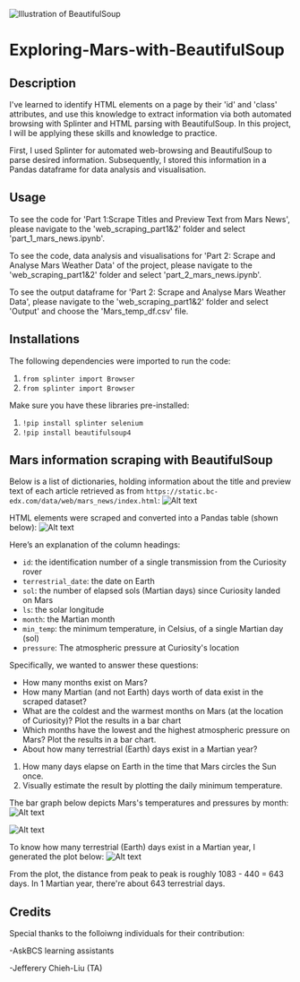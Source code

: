 ![Illustration of BeautifulSoup](https://yganalyst.github.io/assets/images/crawling.png)
# Exploring-Mars-with-BeautifulSoup
## Description
I've learned to identify HTML elements on a page by their 'id' and 'class' attributes, and use this knowledge to extract information via both automated browsing with Splinter and HTML parsing with BeautifulSoup. In this project, I will be applying these skills and knowledge to practice. 

First, I used Splinter for automated web-browsing and BeautifulSoup to parse desired information. Subsequently, I stored this information in a Pandas dataframe for data analysis and visualisation. 

## Usage
To see the code for 'Part 1:Scrape Titles and Preview Text from Mars News', please navigate to the 'web_scraping_part1&2' folder and select 'part_1_mars_news.ipynb'.

To see the code, data analysis and visualisations for 'Part 2: Scrape and Analyse Mars Weather Data' of the project, please navigate to the 'web_scraping_part1&2' folder and select 'part_2_mars_news.ipynb'.

To see the output dataframe for 'Part 2: Scrape and Analyse Mars Weather Data', please navigate to the 'web_scraping_part1&2' folder and select 'Output' and choose the 'Mars_temp_df.csv' file. 

## Installations
The following dependencies were imported to run the code:
1. `from splinter import Browser`
2. `from splinter import Browser`

Make sure you have these libraries pre-installed:
1. `!pip install splinter selenium`
2. `!pip install beautifulsoup4`

## Mars information scraping with BeautifulSoup
Below is a list of dictionaries, holding information about the title and preview text of each article retrieved as from `https://static.bc-edx.com/data/web/mars_news/index.html`:
![Alt text](<Screenshot 2023-12-18 at 2.12.39 pm.png>)

HTML elements were scraped and converted into a Pandas table (shown below):
![Alt text](<Screenshot 2023-12-18 at 2.18.12 pm.png>)

Here’s an explanation of the column headings:

* `id`: the identification number of a single transmission from the Curiosity rover
* `terrestrial_date`: the date on Earth
* `sol`: the number of elapsed sols (Martian days) since Curiosity landed on Mars
* `ls`: the solar longitude
* `month`: the Martian month
* `min_temp`: the minimum temperature, in Celsius, of a single Martian day (sol)
* `pressure`: The atmospheric pressure at Curiosity's location

Specifically, we wanted to answer these questions:
* How many months exist on Mars?
* How many Martian (and not Earth) days worth of data exist in the scraped dataset?
* What are the coldest and the warmest months on Mars (at the location of Curiosity)? Plot the results in a bar chart
* Which months have the lowest and the highest atmospheric pressure on Mars? Plot the results in a bar chart.
* About how many terrestrial (Earth) days exist in a Martian year? 
1. How many days elapse on Earth in the time that Mars circles the Sun once.
2. Visually estimate the result by plotting the daily minimum temperature.

The bar graph below depicts Mars's temperatures and pressures by month:
![Alt text](<Screenshot 2023-12-18 at 2.21.26 pm.png>)

![Alt text](<Screenshot 2023-12-18 at 2.24.10 pm.png>)

To know how many terrestrial (Earth) days exist in a Martian year, I generated the plot below:
![Alt text](<Screenshot 2023-12-18 at 2.26.06 pm.png>)

From the plot, the distance from peak to peak is roughly 1083 - 440 = 643 days. In 1 Martian year, there're about 643
terrestrial days.

## Credits
Special thanks to the folloiwng individuals for their contribution:

-AskBCS learning assistants

-Jefferery Chieh-Liu (TA)


